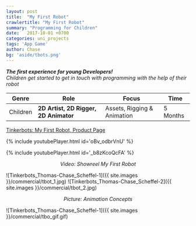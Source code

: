 ```yaml
---
layout: post
title:  "My First Robot"
crawlertitle: "My First Robot"
summary: "Programming for Children"
date:   2017-10-01 +0700
categories: uni_projects
tags: 'App Game'
author: Chase
bg: 'aside/tbots.png'
---
```

*__The first experience for young Developers!__ <br>
Children get started to get in touch with programming with the help of their robot*

Genre | Role | Focus | Time |
------------ | -------------| -------- |----|
Children | **2D Artist, 2D Rigger, 2D Animator** | Assets, Rigging & Animation | 5 Months |

[Tinkerbots: My First Robot, Product Page](https://www.tinkerbots.de/roboter-bausatz/my-first-robot/my-first-robot/)

{% include youtubePlayer.html id='oBv_odbrVnU' %}


{% include youtubePlayer.html id='_b8zKcoQcFA' %}
<p align="center"><i> Video: Showreel My First Robot </i></p> 

![Tinkerbots_Thomas-Chase_Scheffel-1]({{ site.images }}/commercial/tbot_1.jpg)
![Tinkerbots_Thomas-Chase_Scheffel-2]({{ site.images }}/commercial/tbot_2.jpg)
<p align="center"><i>Picture: Animation Concepts </i></p>

![Tinkerbots_Thomas-Chase_Scheffel-1]({{ site.images }}/commercial/tbo_gif.gif)



